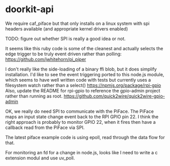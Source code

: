 doorkit-api
===========

We require caf_piface but that only installs on a linux system with spi headers available
(and appropriate kernel drivers enabled)

TODO: figure out whether SPI is really a good idea or not.

It seems like this ruby code is some of the cleanest and actually selects
the edge trigger to be truly event driven rather than polling:
https://github.com/jwhitehorn/pi_piper

I don't really like the side-loading of a binary ffi blob, but it does
simplify installation. I'd like to see the event triggering ported to
this node.js module, which seems to have well written code with tests
but currently uses a filesystem watch rather than a select()
https://npmjs.org/package/rpi-gpio
Also, update the README for rpi-gpio to reference the gpio-admin project
rather than running as root.
https://github.com/quick2wire/quick2wire-gpio-admin

OK, we really do need SPI to communicate with the PiFace. The PiFace maps an input state
change event back to the RPI GPIO pin 22. I think the right approach is probably to
monitor GPIO 22, when it fires then have a callback read from the PiFace via SPI.

The latest piface example code is using epoll, read through the data flow for that.

For monitoring an fd for a change in node.js, looks like I need to write a c extension modul
and use uv_poll.
